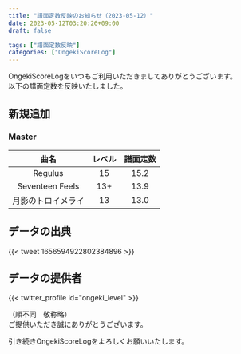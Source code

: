```yaml
---
title: "譜面定数反映のお知らせ（2023-05-12）"
date: 2023-05-12T03:20:26+09:00
draft: false

tags: ["譜面定数反映"]
categories: ["OngekiScoreLog"]
---
```


OngekiScoreLogをいつもご利用いただきましてありがとうございます。  
以下の譜面定数を反映いたしました。

<!--more-->

## 新規追加

<!-- ### Lunatic

| 曲名 | レベル | 譜面定数 |
|:-:|:-:|:-:| -->

### Master

| 曲名 | レベル | 譜面定数 |
|:-:|:-:|:-:|
| Regulus | 15 | 15.2 |
| Seventeen Feels | 13+ | 13.9 |
| 月影のトロイメライ | 13 | 13.0 |

<!-- ### Expert

| 曲名 | レベル | 譜面定数 |
|:-:|:-:|:-:| -->

## データの出典

{{< tweet 1656594922802384896 >}}

## データの提供者

{{< twitter_profile id="ongeki_level" >}}

（順不同　敬称略）  
ご提供いただき誠にありがとうございます。

引き続きOngekiScoreLogをよろしくお願いいたします。
